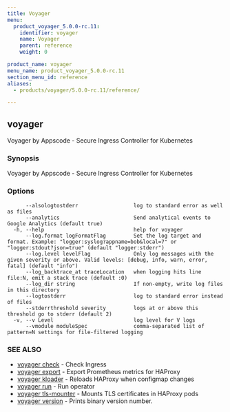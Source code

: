 ```yaml
---
title: Voyager
menu:
  product_voyager_5.0.0-rc.11:
    identifier: voyager
    name: Voyager
    parent: reference
    weight: 0

product_name: voyager
menu_name: product_voyager_5.0.0-rc.11
section_menu_id: reference
aliases:
  - products/voyager/5.0.0-rc.11/reference/

---
```

## voyager

Voyager by Appscode - Secure Ingress Controller for Kubernetes

### Synopsis

Voyager by Appscode - Secure Ingress Controller for Kubernetes

### Options

```
      --alsologtostderr                  log to standard error as well as files
      --analytics                        Send analytical events to Google Analytics (default true)
  -h, --help                             help for voyager
      --log.format logFormatFlag         Set the log target and format. Example: "logger:syslog?appname=bob&local=7" or "logger:stdout?json=true" (default "logger:stderr")
      --log.level levelFlag              Only log messages with the given severity or above. Valid levels: [debug, info, warn, error, fatal] (default "info")
      --log_backtrace_at traceLocation   when logging hits line file:N, emit a stack trace (default :0)
      --log_dir string                   If non-empty, write log files in this directory
      --logtostderr                      log to standard error instead of files
      --stderrthreshold severity         logs at or above this threshold go to stderr (default 2)
  -v, --v Level                          log level for V logs
      --vmodule moduleSpec               comma-separated list of pattern=N settings for file-filtered logging
```

### SEE ALSO

* [voyager check](/products/voyager/5.0.0-rc.11/reference/voyager_check)	 - Check Ingress
* [voyager export](/products/voyager/5.0.0-rc.11/reference/voyager_export)	 - Export Prometheus metrics for HAProxy
* [voyager kloader](/products/voyager/5.0.0-rc.11/reference/voyager_kloader)	 - Reloads HAProxy when configmap changes
* [voyager run](/products/voyager/5.0.0-rc.11/reference/voyager_run)	 - Run operator
* [voyager tls-mounter](/products/voyager/5.0.0-rc.11/reference/voyager_tls-mounter)	 - Mounts TLS certificates in HAProxy pods
* [voyager version](/products/voyager/5.0.0-rc.11/reference/voyager_version)	 - Prints binary version number.


